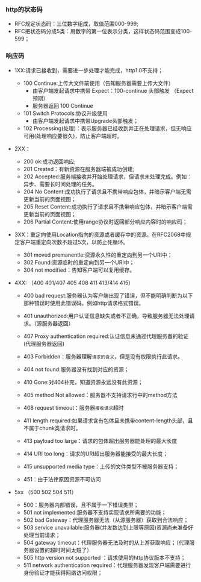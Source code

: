 
### http的状态码
* RFC规定状态码：三位数字组成，取值范围000-999;
* RFC把状态码分成5类：用数字的第一位表示分类，这样状态码范围变成100-599；


### 响应码
* 1XX:请求已接收到，需要进一步处理才能完成，http1.0不支持；
    * 100 Continue:上传大文件前使用（告知服务器需要上传大文件）
        * 由客户端发起请求中携带 Expect：100-continue 头部触发 （Expect预期）
        * 服务器返回 100 Continue
    * 101 Switch Protocols:协议升级使用
        * 由客户端发起请求中携带Upgrade头部触发；
    * 102 Processing(处理)：表示服务器已经收到并正在处理请求，但无响应可用(处理响应要很久)，防止客户端超时。

* 2XX：
    * 200 ok:成功返回响应;
    * 201 Created：有新资源在服务器端被成功创建;
    * 202 Accepted:服务端接收并开始处理请求，但请求未处理完成。例如：异步、需要长时间处理的任务。
    * 204 No Content:成功执行了请求且不携带响应包体，并暗示客户端无需更新当前的页面视图；
    * 205 Reset Content:成功执行了请求且不携带响应包体，并暗示客户端需更新当前的页面视图；
    * 206 Partial Content:使用range协议时返回部分响应内容时的响应码；

* 3XX：重定向使用Location指向的资源或者缓存中的资源。在RFC2068中规定客户端重定向次数不超过5次，以防止死循环。
    * 301 moved premanentle:资源永久性的重定向到另一个URI中；
    * 302 Found:资源临时的重定向到另一个URI中；
    * 304 not modified：告知客户端可以复用缓存。

* 4XX: （400 401/407 405 408 411 413/414 415）
    * 400 bad request:服务器认为客户端出现了错误，但不能明确判断为以下那种错误时使用此错误码。例如http请求格式错误。

    * 401 unauthorized:用户认证信息缺失或者不正确，导致服务器无法处理请求。（源服务器返回）
    * 407 Proxy authentication required:认证信息未通过代理服务器的验证(代理服务器返回)
    
    * 403 Forbidden：服务器理解`请求的含义`，但是没有权限执行此请求。

    * 404 not found:服务器没有找到对应的资源；
    * 410 Gone:对404补充，知道资源永远没有此资源；

    * 405 method Not allowed：服务器不支持请求行中的method方法
    * 408 request timeout：服务器`接收请求`超时

    * 411 length required:如果请求含有包体且未携带content-length头部，且不属于chunk类请求时。

    * 413 payload too large：请求的包体超出服务器能处理的最大长度
    * 414 URI too long：请求的URI超出服务器能接受的最大长度；
    

    * 415 unsupported media type：上传的文件类型不被服务器支持；
    * 451：由于法律原因资源不可访问

* 5xx （500 502 504 511）
    * 500：服务器内部错误，且不属于一下错误类型；
    * 501 not implemented:服务器不支持实现请求所需要的功能；
    * 502 bad Gateway：代理服务器无法（从源服务器）获取到合法响应；
    * 503 service unavailable:服务器(并发数达到上限等原因)资源尚未准备好 处理当前请求；
    * 504 gateway timeout：代理服务器无法及时的从上游获取响应；（代理服务器设置的超时时间太短了）
    * 505 http version not supported ：请求使用的http协议版本不支持；
    * 511 network authentication required：代理服务器发现客户端需要进行 身份验证才能获得网络访问权限；

